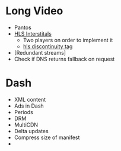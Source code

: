 # Long Video
- Pantos 
- [HLS Interstitals](https://developer.apple.com/streaming/GettingStartedWithHLSInterstitials.pdf)
    - Two players on order to implement it
    - [hls discontinuity tag](https://developer.apple.com/documentation/http_live_streaming/example_playlists_for_http_live_streaming/incorporating_ads_into_a_playlist) 
- [Redundant streams]
- Check if DNS returns fallback on request 

# Dash
- XML content
- Ads in Dash
- Periods 
- DRM 
- MultiCDN
- Delta updates 
- Compress size of manifest
- 